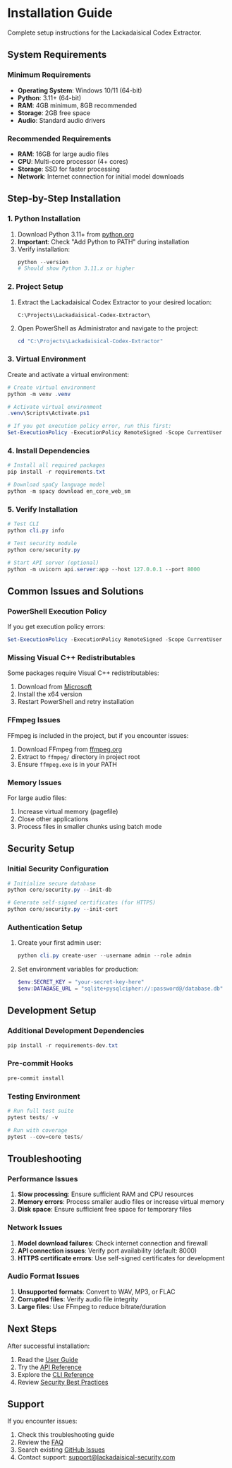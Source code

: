 # Installation Guide

Complete setup instructions for the Lackadaisical Codex Extractor.

## System Requirements

### Minimum Requirements

- **Operating System**: Windows 10/11 (64-bit)
- **Python**: 3.11+ (64-bit)
- **RAM**: 4GB minimum, 8GB recommended
- **Storage**: 2GB free space
- **Audio**: Standard audio drivers

### Recommended Requirements

- **RAM**: 16GB for large audio files
- **CPU**: Multi-core processor (4+ cores)
- **Storage**: SSD for faster processing
- **Network**: Internet connection for initial model downloads

## Step-by-Step Installation

### 1. Python Installation

1. Download Python 3.11+ from [python.org](https://python.org)
2. **Important**: Check "Add Python to PATH" during installation
3. Verify installation:
   ```powershell
   python --version
   # Should show Python 3.11.x or higher
   ```

### 2. Project Setup

1. Extract the Lackadaisical Codex Extractor to your desired location:
   ```
   C:\Projects\Lackadaisical-Codex-Extractor\
   ```

2. Open PowerShell as Administrator and navigate to the project:
   ```powershell
   cd "C:\Projects\Lackadaisical-Codex-Extractor"
   ```

### 3. Virtual Environment

Create and activate a virtual environment:

```powershell
# Create virtual environment
python -m venv .venv

# Activate virtual environment
.venv\Scripts\Activate.ps1

# If you get execution policy error, run this first:
Set-ExecutionPolicy -ExecutionPolicy RemoteSigned -Scope CurrentUser
```

### 4. Install Dependencies

```powershell
# Install all required packages
pip install -r requirements.txt

# Download spaCy language model
python -m spacy download en_core_web_sm
```

### 5. Verify Installation

```powershell
# Test CLI
python cli.py info

# Test security module
python core/security.py

# Start API server (optional)
python -m uvicorn api.server:app --host 127.0.0.1 --port 8000
```

## Common Issues and Solutions

### PowerShell Execution Policy

If you get execution policy errors:

```powershell
Set-ExecutionPolicy -ExecutionPolicy RemoteSigned -Scope CurrentUser
```

### Missing Visual C++ Redistributables

Some packages require Visual C++ redistributables:

1. Download from [Microsoft](https://docs.microsoft.com/en-us/cpp/windows/latest-supported-vc-redist)
2. Install the x64 version
3. Restart PowerShell and retry installation

### FFmpeg Issues

FFmpeg is included in the project, but if you encounter issues:

1. Download FFmpeg from [ffmpeg.org](https://ffmpeg.org)
2. Extract to `ffmpeg/` directory in project root
3. Ensure `ffmpeg.exe` is in your PATH

### Memory Issues

For large audio files:

1. Increase virtual memory (pagefile)
2. Close other applications
3. Process files in smaller chunks using batch mode

## Security Setup

### Initial Security Configuration

```powershell
# Initialize secure database
python core/security.py --init-db

# Generate self-signed certificates (for HTTPS)
python core/security.py --init-cert
```

### Authentication Setup

1. Create your first admin user:
   ```powershell
   python cli.py create-user --username admin --role admin
   ```

2. Set environment variables for production:
   ```powershell
   $env:SECRET_KEY = "your-secret-key-here"
   $env:DATABASE_URL = "sqlite+pysqlcipher://:password@/database.db"
   ```

## Development Setup

### Additional Development Dependencies

```powershell
pip install -r requirements-dev.txt
```

### Pre-commit Hooks

```powershell
pre-commit install
```

### Testing Environment

```powershell
# Run full test suite
pytest tests/ -v

# Run with coverage
pytest --cov=core tests/
```

## Troubleshooting

### Performance Issues

1. **Slow processing**: Ensure sufficient RAM and CPU resources
2. **Memory errors**: Process smaller audio files or increase virtual memory
3. **Disk space**: Ensure sufficient free space for temporary files

### Network Issues

1. **Model download failures**: Check internet connection and firewall
2. **API connection issues**: Verify port availability (default: 8000)
3. **HTTPS certificate errors**: Use self-signed certificates for development

### Audio Format Issues

1. **Unsupported formats**: Convert to WAV, MP3, or FLAC
2. **Corrupted files**: Verify audio file integrity
3. **Large files**: Use FFmpeg to reduce bitrate/duration

## Next Steps

After successful installation:

1. Read the [User Guide](USER_GUIDE.md)
2. Try the [API Reference](API_REFERENCE.md)
3. Explore the [CLI Reference](CLI_REFERENCE.md)
4. Review [Security Best Practices](SECURITY.md)

## Support

If you encounter issues:

1. Check this troubleshooting guide
2. Review the [FAQ](FAQ.md)
3. Search existing [GitHub Issues](https://github.com/lackadaisical-security/codex-extractor/issues)
4. Contact support: [support@lackadaisical-security.com](mailto:support@lackadaisical-security.com)
